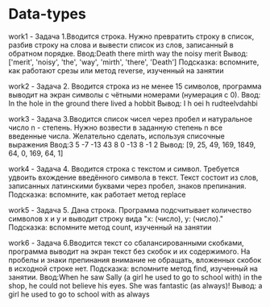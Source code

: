 # Data-types
work1 - Задача 1.Вводится строка. Нужно превратить строку в список, разбив строку на слова и вывести список из слов, записанный в обратном порядке.
Ввод:Death there mirth way the noisy merit
Вывод:['merit', 'noisy', 'the', 'way', 'mirth', 'there', 'Death']
Подсказка: вспомните, как работают срезы или  метод  reverse, изученный на занятии

work2 - Задача 2. Вводится строка из не менее 15 символов, программа выводит на экран символы с чётными номерами (нумерация с 0).
Ввод: In the hole in the ground there lived a hobbit
Вывод: I h oei h rudteelvdahbi

work3 - Задача 3.Вводится список чисел через пробел и натуральное число n - степень. Нужно возвести в заданную степень n все введенные числа.
Желательно сделать, используя списочные выражения
Ввод:3 5 -7 -13 43 8 0 -13 8 -1 2
Вывод: [9, 25, 49, 169, 1849, 64, 0, 169, 64, 1]

work4 - Задача 4. Вводится строка с текстом и символ. Требуется удвоить вхождение введённого символа в текст. Текст состоит из слов, записанных латинскими буквами через пробел, знаков препинания.
Подсказка: вспомните, как работает метод  replace

work5 - Задача 5. Дана строка. Программа подсчитывает количество символов x и y и выводит строку вида "x: (число), y: (число)."
Подсказка: вспомните метод count, изученный на занятии

work6 - Задача 6.Вводится текст со сбалансированными скобками, программа выводит на экран текст без скобок и их содержимого. На пробелы и знаки препинания внимание не обращать, вложенных скобок в исходной строке нет.
Подсказка: вспомните метод find, изученный на занятии. 
Ввод:When he saw Sally (a girl he used to go to school with) in the shop, he could not believe his eyes. She was fantastic (as always)!
Вывод: a girl he used to go to school with
as always
